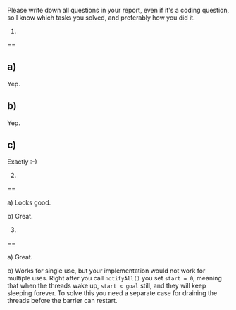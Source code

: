 Please write down all questions in your report, even if it's a coding question, so I know which tasks you solved, and preferably how you did it.

1.
==

a)
--
Yep.

b)
--
Yep.

c)
--
Exactly :-)

2.
==

a)
Looks good.

b)
Great.

3.
==

a)
Great.

b)
Works for single use, but your implementation would not work for multiple uses. Right after you call `notifyAll()` you set `start = 0`, meaning that when the threads wake up, `start < goal` still, and they will keep sleeping forever.
To solve this you need a separate case for draining the threads before the barrier can restart.

